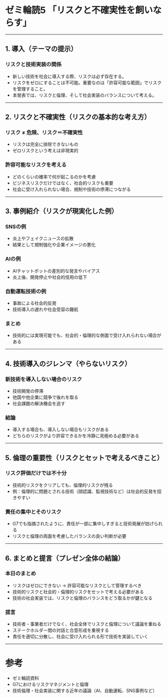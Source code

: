 # ゼミ輪読5 「リスクと不確実性を飼いならす」

---

## 1. 導入（テーマの提示）

### リスクと技術実装の関係

- 新しい技術を社会に導入する際、リスクは必ず存在する。
- リスクをゼロにすることは不可能。重要なのは「許容可能な範囲」でリスクを管理すること。
- 本発表では、リスクと倫理、そして社会実装のバランスについて考える。

---

## 2. リスクと不確実性（リスクの基本的な考え方）

### リスク ≠ 危険、リスク＝不確実性

- リスクは完全に排除できないもの
- ゼロリスクという考えは非現実的

### 許容可能なリスクを考える

- どのくらいの確率で何が起こるのかを考慮
- ビジネスリスクだけではなく、社会的リスクも重要
- 社会に受け入れられない場合、規制や技術の停滞につながる

---

## 3. 事例紹介（リスクが現実化した例）

### SNSの例

- 炎上やフェイクニュースの拡散
- 結果として規制強化や企業イメージの悪化

### AIの例

- AIチャットボットの差別的な発言やバイアス
- 炎上後、開発停止や社会的信用の低下

### 自動運転技術の例

- 事故による社会的反発
- 技術導入の遅れや社会受容の難航

### まとめ

- 技術的には実現可能でも、社会的・倫理的な側面で受け入れられない場合がある

---

## 4. 技術導入のジレンマ（やらないリスク）

### 新技術を導入しない場合のリスク

- 技術開発の停滞
- 他国や他企業に競争で後れを取る
- 社会課題の解決機会を逃す

### 結論

- 導入する場合も、導入しない場合もリスクがある
- どちらのリスクがより許容できるかを冷静に見極める必要がある

---

## 5. 倫理の重要性（リスクとセットで考えるべきこと）

### リスク評価だけでは不十分

- 技術的リスクをクリアしても、倫理的リスクが残る
- 例：倫理的に問題とされる技術（顔認識、監視技術など）は社会的反発を招きやすい

### 責任の集中とそのリスク

- G7でも指摘されたように、責任が一部に集中しすぎると技術発展が妨げられる
- リスクと倫理の両面を考慮したバランスの良い判断が必要

---

## 6. まとめと提言（プレゼン全体の結論）

### 本日のまとめ

- リスクはゼロにできない → 許容可能なリスクとして管理するべき
- 技術的リスクと社会的・倫理的リスクをセットで考える必要がある
- 技術の社会実装では、リスクと倫理のバランスをどう取るかが鍵となる

### 提言

- 技術者・事業者だけでなく、社会全体でリスクと倫理について議論を重ねる
- ステークホルダー間の対話と合意形成を重視する
- 責任を適切に分散し、社会に受け入れられる形で技術を実装していく

---

# 参考

- ゼミ輪読資料
- G7におけるリスクマネジメントと倫理
- 技術倫理・社会実装に関する近年の議論（AI、自動運転、SNS事例など）

